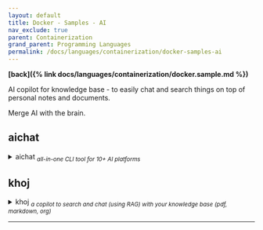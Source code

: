 ```yaml
---
layout: default
title: Docker - Samples - AI
nav_exclude: true
parent: Containerization
grand_parent: Programming Languages
permalink: /docs/languages/containerization/docker-samples-ai
---
```


__[back]({% link docs/languages/containerization/docker.sample.md %})__

AI copilot for knowledge base - to easily chat and search things  on top of personal notes and documents.

Merge AI with the brain.

## aichat

<details markdown="block">
  <summary>
    aichat <sub><i>all-in-one CLI tool for 10+ AI platforms</i></sub>
  </summary>

All-in-one CLI tool for 10+ AI platforms, including OpenAI, Gemini, Claude,
Mistral, LocalAI, Ollama, VertexAI, Ernie, Qianwen...
- [aichat Github](https://github.com/sigoden/aichat)
  - [config example](https://github.com/sigoden/aichat/blob/601288029dd7affa2115547a70c74b21d2003b66/config.example.yaml)

```yaml
# MY AICHAT CONFIG

# https://github.com/sigoden/aichat/blob/601288029dd7affa2115547a70c74b21d2003b66/config.example.yaml
#  `cat ~/.config/aichat/config.yaml`
#  `cat ~/Library/Application\ Support/aichat/config.yaml`
# $> aichat --info
# $> aichat --list-sessions

model: gemini          # LLM model

# temperature is a parameter that influences the “randomness” of the response
# generated by your language model. It typically ranges from 0 to 1, but in
# some instances, you can bring the temperature beyond 1.
temperature: 0.5       # GPT temperature, between 0 and 2

clients:
  # all clients configuration

  # see https://ai.google.dev/docs
  - type: gemini
    api_key: xxxxxxxxxxxxxxxxxxxxxxxxxxxxxxxxxxxxxxx

  # login via Kindle Google Gmail
  # https://platform.openai.com/usage
  # https://platform.openai.com/account/api-keys
  # https://help.openai.com/
  - type: openai
    name: kindle-gmail
    api_key: sk-xxxxxxxxxxxxxxxxxxxxxxxxxxxxxxxxxxxxxxxxxxxxxxxx
```

```bash
# AICHAT Installation
# for rust programmer
cargo install aichat@0.14.0
cargo install aichat --list
# macOS homebrew or a linuxbrew user
brew install aichat
# for android Termux user
pkg install aichat
# ...
# https://github.com/sigoden/aichat
# https://github.com/sigoden/aichat/blob/main/config.example.yaml
# https://github.com/sigoden/aichat/blob/601288029dd7affa2115547a70c74b21d2003b66/config.example.yaml
#  `cat ~/.config/aichat/config.yaml`
#  `cat ~/Library/Application\ Support/aichat/config.yaml`
aichat --info
aichat --list-sessions
```

```bash
# Rust docker container
# https://hub.docker.com/_/rust
docker run \
  --name rust-learning --rm \
  --mount src=`realpath ~/Downloads/temp`,target=/home/local,type=bind \
  --workdir /home/local \
  -it rust:1.76-slim bash
```

<!-- aichat -->
</details>

## khoj

<details markdown="block">
  <summary>
    khoj <sub><i>a copilot to search and chat (using RAG) with your knowledge base (pdf, markdown, org)</i></sub>
  </summary>

Khoj is the open-source, AI copilot for your knowledge base. Easily build on
top of your personal notes and documents.
- [khoj home page](https://khoj.dev/)
  - [online app](https://app.khoj.dev/)
- About
  - An AI second brain. A copilot to search and chat (using RAG) with your knowledge base (pdf, markdown, org). Use powerful, online (e.g gpt4) or private, offline (e.g mistral) LLMs. Self-host locally or have it always accessible on the cloud. Access from Obsidian, Emacs, Desktop app, Web or Whatsapp

`docker-compose.yml`
```bash
# based on:
# https://github.com/khoj-ai/khoj/blob/1da453306edda3c9590779c2f8e2480eed66ca75/docker-compose.yml
#
# https://docs.khoj.dev/
# Self-Host
# $> docker-compose up
# $> docker-compose down
#  Khoj should be running at http://localhost:42110.
#  You can see the web UI in your browser.
#
# Uninstall Khoj Server
# $> docker-compose down --volumes
version: "3.9"
services:
  database:
    container_name: khoj-db
    hostname: khoj-db
    # https://hub.docker.com/r/ankane/pgvector/tags
    image: ankane/pgvector:v0.5.1
    ports:
      - "5432:5432"
    environment:
      POSTGRES_USER: postgres
      POSTGRES_PASSWORD: postgres
      POSTGRES_DB: postgres
    volumes:
      - khoj_db:/var/lib/postgresql/data/
    healthcheck:
      test: ["CMD-SHELL", "pg_isready -U postgres"]
      interval: 30s
      timeout: 10s
      retries: 5
  server:
    container_name: khoj-server
    hostname: khoj-server
    depends_on:
      database:
        condition: service_healthy
    # Use the following line to use the latest version of khoj. Otherwise, it will build from source.
    # https://github.com/khoj-ai/khoj/pkgs/container/khoj
    image: ghcr.io/khoj-ai/khoj:1.6.2
    # Uncomment the following line to build from source. This will take a few minutes. Comment the next two lines out if you want to use the offiicial image.
    # build:
      # context: .
    ports:
      # If changing the local port (left hand side), no other changes required.
      # If changing the remote port (right hand side),
      #   change the port in the args in the build section,
      #   as well as the port in the command section to match
      - "42110:42110"
    working_dir: /app
    volumes:
      - khoj_config:/root/.khoj/
      - khoj_models:/root/.cache/torch/sentence_transformers
    # Use 0.0.0.0 to explicitly set the host ip for the service on the container. https://pythonspeed.com/articles/docker-connection-refused/
    environment:
      - POSTGRES_DB=postgres
      - POSTGRES_USER=postgres
      - POSTGRES_PASSWORD=postgres
      - POSTGRES_HOST=database
      - POSTGRES_PORT=5432
      - KHOJ_DJANGO_SECRET_KEY=secret
      - KHOJ_DEBUG=False
      - KHOJ_ADMIN_EMAIL=username@example.com
      - KHOJ_ADMIN_PASSWORD=password
    command: --host="0.0.0.0" --port=42110 -vv --anonymous-mode

volumes:
  khoj_config:
  khoj_db:
  khoj_models:
```

----
<br/>
<!-- khoj -->
</details>

---

[^1]: [...](...)
